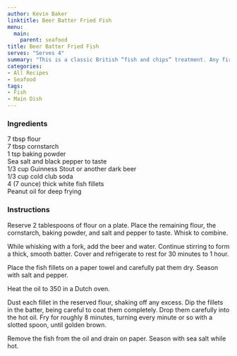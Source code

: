```yaml
---
author: Kevin Baker
linktitle: Beer Batter Fried Fish
menu:
  main:
    parent: seafood
title: Beer Batter Fried Fish
serves: "Serves 4"
summary: "This is a classic British “fish and chips” treatment. Any firm, mild fish will do, but I’ve never found anything that surpasses cod, the traditional choice."
categories:
- All Recipes
- Seafood
tags:
- Fish
- Main Dish
---
```

### Ingredients

<div class="ingredient-list">

7 tbsp flour  
7 tbsp cornstarch  
1 tsp baking powder  
Sea salt and black pepper to taste  
1/3 cup Guinness Stout or another dark beer  
1/3 cup cold club soda  
4 (7 ounce) thick white fish fillets  
Peanut oil for deep frying  

</div>

### Instructions
Reserve 2 tablespoons of flour on a plate.  Place the remaining flour, the cornstarch, baking powder, and salt and pepper to taste. Whisk to combine.

While whisking with a fork, add the beer and water. Continue stirring to form a thick, smooth batter.  Cover and refrigerate to rest for 30 minutes to 1 hour.

Place the fish fillets on a paper towel and carefully pat them dry. Season with salt and pepper.

Heat the oil to 350 in a Dutch oven.

Dust each fillet in the reserved flour, shaking off any excess.  Dip the fillets in the batter, being careful to coat them completely.  Drop them carefully into the hot oil. Fry for roughly 8 minutes, turning every minute or so with a slotted spoon, until golden brown.

Remove the fish from the oil and drain on paper. Season with sea salt while hot.